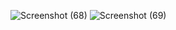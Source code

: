 ![Screenshot (68)](https://user-images.githubusercontent.com/101005663/157489624-4381c55f-0785-4240-9376-9670e6ef9f06.png)
![Screenshot (69)](https://user-images.githubusercontent.com/101005663/157489697-81c30f68-a6fb-49dd-bbfb-4490b02239d6.png)
